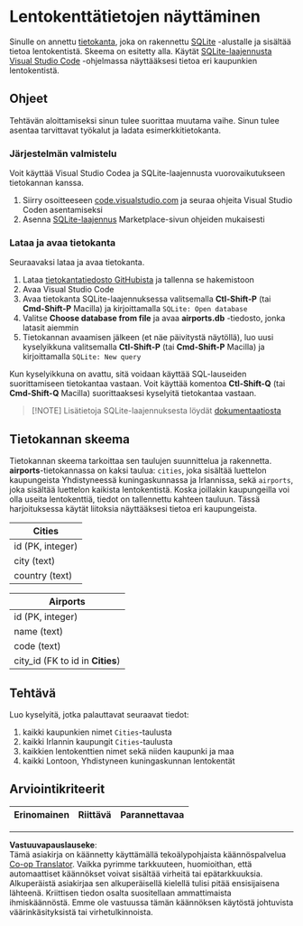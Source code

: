 <!--
CO_OP_TRANSLATOR_METADATA:
{
  "original_hash": "2f2d7693f28e4b2675f275e489dc5aac",
  "translation_date": "2025-08-26T20:52:32+00:00",
  "source_file": "2-Working-With-Data/05-relational-databases/assignment.md",
  "language_code": "fi"
}
-->
# Lentokenttätietojen näyttäminen

Sinulle on annettu [tietokanta](https://raw.githubusercontent.com/Microsoft/Data-Science-For-Beginners/main/2-Working-With-Data/05-relational-databases/airports.db), joka on rakennettu [SQLite](https://sqlite.org/index.html) -alustalle ja sisältää tietoa lentokentistä. Skeema on esitetty alla. Käytät [SQLite-laajennusta](https://marketplace.visualstudio.com/items?itemName=alexcvzz.vscode-sqlite&WT.mc_id=academic-77958-bethanycheum) [Visual Studio Code](https://code.visualstudio.com?WT.mc_id=academic-77958-bethanycheum) -ohjelmassa näyttääksesi tietoa eri kaupunkien lentokentistä.

## Ohjeet

Tehtävän aloittamiseksi sinun tulee suorittaa muutama vaihe. Sinun tulee asentaa tarvittavat työkalut ja ladata esimerkkitietokanta.

### Järjestelmän valmistelu

Voit käyttää Visual Studio Codea ja SQLite-laajennusta vuorovaikutukseen tietokannan kanssa.

1. Siirry osoitteeseen [code.visualstudio.com](https://code.visualstudio.com?WT.mc_id=academic-77958-bethanycheum) ja seuraa ohjeita Visual Studio Coden asentamiseksi
1. Asenna [SQLite-laajennus](https://marketplace.visualstudio.com/items?itemName=alexcvzz.vscode-sqlite&WT.mc_id=academic-77958-bethanycheum) Marketplace-sivun ohjeiden mukaisesti

### Lataa ja avaa tietokanta

Seuraavaksi lataa ja avaa tietokanta.

1. Lataa [tietokantatiedosto GitHubista](https://raw.githubusercontent.com/Microsoft/Data-Science-For-Beginners/main/2-Working-With-Data/05-relational-databases/airports.db) ja tallenna se hakemistoon
1. Avaa Visual Studio Code
1. Avaa tietokanta SQLite-laajennuksessa valitsemalla **Ctl-Shift-P** (tai **Cmd-Shift-P** Macilla) ja kirjoittamalla `SQLite: Open database`
1. Valitse **Choose database from file** ja avaa **airports.db** -tiedosto, jonka latasit aiemmin
1. Tietokannan avaamisen jälkeen (et näe päivitystä näytöllä), luo uusi kyselyikkuna valitsemalla **Ctl-Shift-P** (tai **Cmd-Shift-P** Macilla) ja kirjoittamalla `SQLite: New query`

Kun kyselyikkuna on avattu, sitä voidaan käyttää SQL-lauseiden suorittamiseen tietokantaa vastaan. Voit käyttää komentoa **Ctl-Shift-Q** (tai **Cmd-Shift-Q** Macilla) suorittaaksesi kyselyitä tietokantaa vastaan.

> [!NOTE] Lisätietoja SQLite-laajennuksesta löydät [dokumentaatiosta](https://marketplace.visualstudio.com/items?itemName=alexcvzz.vscode-sqlite&WT.mc_id=academic-77958-bethanycheum)

## Tietokannan skeema

Tietokannan skeema tarkoittaa sen taulujen suunnittelua ja rakennetta. **airports**-tietokannassa on kaksi taulua: `cities`, joka sisältää luettelon kaupungeista Yhdistyneessä kuningaskunnassa ja Irlannissa, sekä `airports`, joka sisältää luettelon kaikista lentokentistä. Koska joillakin kaupungeilla voi olla useita lentokenttiä, tiedot on tallennettu kahteen tauluun. Tässä harjoituksessa käytät liitoksia näyttääksesi tietoa eri kaupungeista.

| Cities           |
| ---------------- |
| id (PK, integer) |
| city (text)      |
| country (text)   |

| Airports                         |
| -------------------------------- |
| id (PK, integer)                 |
| name (text)                      |
| code (text)                      |
| city_id (FK to id in **Cities**) |

## Tehtävä

Luo kyselyitä, jotka palauttavat seuraavat tiedot:

1. kaikki kaupunkien nimet `Cities`-taulusta
1. kaikki Irlannin kaupungit `Cities`-taulusta
1. kaikkien lentokenttien nimet sekä niiden kaupunki ja maa
1. kaikki Lontoon, Yhdistyneen kuningaskunnan lentokentät

## Arviointikriteerit

| Erinomainen | Riittävä | Parannettavaa |
| ----------- | -------- | ------------- |

---

**Vastuuvapauslauseke**:  
Tämä asiakirja on käännetty käyttämällä tekoälypohjaista käännöspalvelua [Co-op Translator](https://github.com/Azure/co-op-translator). Vaikka pyrimme tarkkuuteen, huomioithan, että automaattiset käännökset voivat sisältää virheitä tai epätarkkuuksia. Alkuperäistä asiakirjaa sen alkuperäisellä kielellä tulisi pitää ensisijaisena lähteenä. Kriittisen tiedon osalta suositellaan ammattimaista ihmiskäännöstä. Emme ole vastuussa tämän käännöksen käytöstä johtuvista väärinkäsityksistä tai virhetulkinnoista.